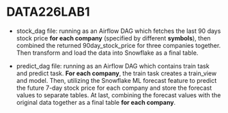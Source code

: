 # DATA226LAB1

- stock_dag file: running as an Airflow DAG which fetches the last 90 days stock price **for each company** (specified by different **symbols**), then combined the returned 90day_stock_price for three companies together. Then transform and load the data into Snowflake as a final table.

  
- predict_dag file: running as an Airflow DAG which contains train task and predict task. **For each company**, the train task creates a train_view and model. Then, utilizing the Snowflake ML forecast feature to predict the future 7-day stock price for each company and store the forecast values to separate tables. At last, combining the forecast values with the original data together as a final table **for each company**.

